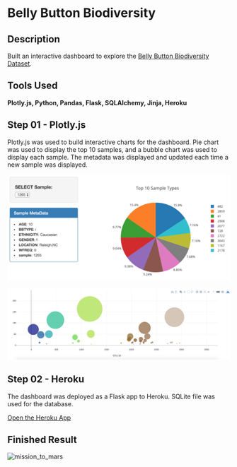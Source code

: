 # Belly Button Biodiversity

## Description
Built an interactive dashboard to explore the [Belly Button Biodiversity Dataset](http://robdunnlab.com/projects/belly-button-biodiversity/).

## Tools Used
**Plotly.js, Python, Pandas, Flask, SQLAlchemy, Jinja, Heroku**

## Step 01 - Plotly.js
Plotly.js was used to build interactive charts for the dashboard. Pie chart was used to display the top 10 samples, and a bubble chart was used to display each sample. The metadata was displayed and updated each time a new sample was displayed.

![Example Dashboard Page](Images/dashboard.png)

![Bubble Chart](Images/bubble_chart.png)

## Step 02 - Heroku

The dashboard was deployed as a Flask app to Heroku. SQLite file was used for the database.

[Open the Heroku App](https://yy-bb-biodiversity.herokuapp.com/)

## Finished Result
![mission_to_mars](Images/yuta_mars_screenshot.png)

